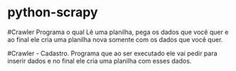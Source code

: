 # python-scrapy

#Crawler
Programa o qual Lê uma planilha, pega os dados que você quer e ao final
ele cria uma planilha nova somente com os dados que você quer.

#Crawler - Cadastro.
Programa que ao ser executado ele vai pedir para inserir dados
e no final ele cria uma planilha com esses dados.
